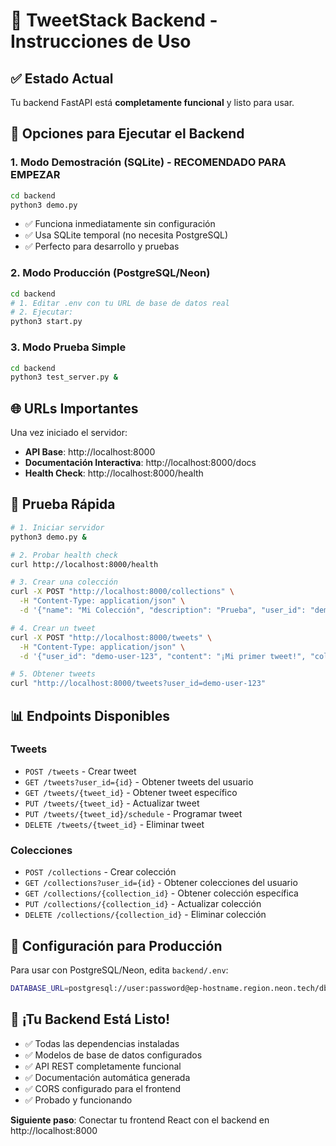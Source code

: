 # 🚀 TweetStack Backend - Instrucciones de Uso

## ✅ Estado Actual

Tu backend FastAPI está **completamente funcional** y listo para usar.

## 🎯 Opciones para Ejecutar el Backend

### 1. **Modo Demostración (SQLite) - RECOMENDADO PARA EMPEZAR**

```bash
cd backend
python3 demo.py
```

-   ✅ Funciona inmediatamente sin configuración
-   ✅ Usa SQLite temporal (no necesita PostgreSQL)
-   ✅ Perfecto para desarrollo y pruebas

### 2. **Modo Producción (PostgreSQL/Neon)**

```bash
cd backend
# 1. Editar .env con tu URL de base de datos real
# 2. Ejecutar:
python3 start.py
```

### 3. **Modo Prueba Simple**

```bash
cd backend
python3 test_server.py &
```

## 🌐 URLs Importantes

Una vez iniciado el servidor:

-   **API Base**: http://localhost:8000
-   **Documentación Interactiva**: http://localhost:8000/docs
-   **Health Check**: http://localhost:8000/health

## 🧪 Prueba Rápida

```bash
# 1. Iniciar servidor
python3 demo.py &

# 2. Probar health check
curl http://localhost:8000/health

# 3. Crear una colección
curl -X POST "http://localhost:8000/collections" \
  -H "Content-Type: application/json" \
  -d '{"name": "Mi Colección", "description": "Prueba", "user_id": "demo-user-123"}'

# 4. Crear un tweet
curl -X POST "http://localhost:8000/tweets" \
  -H "Content-Type: application/json" \
  -d '{"user_id": "demo-user-123", "content": "¡Mi primer tweet!", "collection_ids": [1]}'

# 5. Obtener tweets
curl "http://localhost:8000/tweets?user_id=demo-user-123"
```

## 📊 Endpoints Disponibles

### Tweets

-   `POST /tweets` - Crear tweet
-   `GET /tweets?user_id={id}` - Obtener tweets del usuario
-   `GET /tweets/{tweet_id}` - Obtener tweet específico
-   `PUT /tweets/{tweet_id}` - Actualizar tweet
-   `PUT /tweets/{tweet_id}/schedule` - Programar tweet
-   `DELETE /tweets/{tweet_id}` - Eliminar tweet

### Colecciones

-   `POST /collections` - Crear colección
-   `GET /collections?user_id={id}` - Obtener colecciones del usuario
-   `GET /collections/{collection_id}` - Obtener colección específica
-   `PUT /collections/{collection_id}` - Actualizar colección
-   `DELETE /collections/{collection_id}` - Eliminar colección

## 🔧 Configuración para Producción

Para usar con PostgreSQL/Neon, edita `backend/.env`:

```bash
DATABASE_URL=postgresql://user:password@ep-hostname.region.neon.tech/dbname?sslmode=require
```

## 🎉 ¡Tu Backend Está Listo!

-   ✅ Todas las dependencias instaladas
-   ✅ Modelos de base de datos configurados
-   ✅ API REST completamente funcional
-   ✅ Documentación automática generada
-   ✅ CORS configurado para el frontend
-   ✅ Probado y funcionando

**Siguiente paso**: Conectar tu frontend React con el backend en http://localhost:8000
